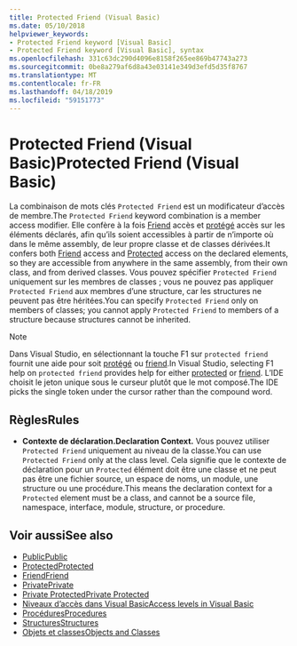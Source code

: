 ```yaml
---
title: Protected Friend (Visual Basic)
ms.date: 05/10/2018
helpviewer_keywords:
- Protected Friend keyword [Visual Basic]
- Protected Friend keyword [Visual Basic], syntax
ms.openlocfilehash: 331c63dc290d4096e8158f265ee869b47743a273
ms.sourcegitcommit: 0be8a279af6d8a43e03141e349d3efd5d35f8767
ms.translationtype: MT
ms.contentlocale: fr-FR
ms.lasthandoff: 04/18/2019
ms.locfileid: "59151773"
---
```

# <a name="protected-friend-visual-basic"></a><span data-ttu-id="8f0c6-102">Protected Friend (Visual Basic)</span><span class="sxs-lookup"><span data-stu-id="8f0c6-102">Protected Friend (Visual Basic)</span></span>

<span data-ttu-id="8f0c6-103">La combinaison de mots clés `Protected Friend` est un modificateur d’accès de membre.</span><span class="sxs-lookup"><span data-stu-id="8f0c6-103">The `Protected Friend` keyword combination is a member access modifier.</span></span> <span data-ttu-id="8f0c6-104">Elle confère à la fois [Friend](friend.md) accès et [protégé](protected.md) accès sur les éléments déclarés, afin qu’ils soient accessibles à partir de n’importe où dans le même assembly, de leur propre classe et de classes dérivées.</span><span class="sxs-lookup"><span data-stu-id="8f0c6-104">It confers both [Friend](friend.md) access and [Protected](protected.md) access on the declared elements, so they are accessible from anywhere in the same assembly, from their own class, and from derived classes.</span></span> <span data-ttu-id="8f0c6-105">Vous pouvez spécifier `Protected Friend` uniquement sur les membres de classes ; vous ne pouvez pas appliquer `Protected Friend` aux membres d’une structure, car les structures ne peuvent pas être héritées.</span><span class="sxs-lookup"><span data-stu-id="8f0c6-105">You can specify `Protected Friend` only on members of classes; you cannot apply `Protected Friend` to members of a structure because structures cannot be inherited.</span></span>

> [!NOTE]
> <span data-ttu-id="8f0c6-106">Dans Visual Studio, en sélectionnant la touche F1 sur `protected friend` fournit une aide pour soit [protégé](protected.md) ou [friend](friend.md).</span><span class="sxs-lookup"><span data-stu-id="8f0c6-106">In Visual Studio, selecting F1 help on `protected friend` provides help for either [protected](protected.md) or [friend](friend.md).</span></span> <span data-ttu-id="8f0c6-107">L’IDE choisit le jeton unique sous le curseur plutôt que le mot composé.</span><span class="sxs-lookup"><span data-stu-id="8f0c6-107">The IDE picks the single token under the cursor rather than the compound word.</span></span>

## <a name="rules"></a><span data-ttu-id="8f0c6-108">Règles</span><span class="sxs-lookup"><span data-stu-id="8f0c6-108">Rules</span></span>

- <span data-ttu-id="8f0c6-109">**Contexte de déclaration.**</span><span class="sxs-lookup"><span data-stu-id="8f0c6-109">**Declaration Context.**</span></span> <span data-ttu-id="8f0c6-110">Vous pouvez utiliser `Protected Friend` uniquement au niveau de la classe.</span><span class="sxs-lookup"><span data-stu-id="8f0c6-110">You can use `Protected Friend` only at the class level.</span></span> <span data-ttu-id="8f0c6-111">Cela signifie que le contexte de déclaration pour un `Protected` élément doit être une classe et ne peut pas être une fichier source, un espace de noms, un module, une structure ou une procédure.</span><span class="sxs-lookup"><span data-stu-id="8f0c6-111">This means the declaration context for a `Protected` element must be a class, and cannot be a source file, namespace, interface, module, structure, or procedure.</span></span> 

## <a name="see-also"></a><span data-ttu-id="8f0c6-112">Voir aussi</span><span class="sxs-lookup"><span data-stu-id="8f0c6-112">See also</span></span>

- [<span data-ttu-id="8f0c6-113">Public</span><span class="sxs-lookup"><span data-stu-id="8f0c6-113">Public</span></span>](../../../visual-basic/language-reference/modifiers/public.md)
- [<span data-ttu-id="8f0c6-114">Protected</span><span class="sxs-lookup"><span data-stu-id="8f0c6-114">Protected</span></span>](../../../visual-basic/language-reference/modifiers/protected.md)
- [<span data-ttu-id="8f0c6-115">Friend</span><span class="sxs-lookup"><span data-stu-id="8f0c6-115">Friend</span></span>](friend.md)
- [<span data-ttu-id="8f0c6-116">Private</span><span class="sxs-lookup"><span data-stu-id="8f0c6-116">Private</span></span>](../../../visual-basic/language-reference/modifiers/private.md)
- [<span data-ttu-id="8f0c6-117">Private Protected</span><span class="sxs-lookup"><span data-stu-id="8f0c6-117">Private Protected</span></span>](./private-protected.md)
- [<span data-ttu-id="8f0c6-118">Niveaux d’accès dans Visual Basic</span><span class="sxs-lookup"><span data-stu-id="8f0c6-118">Access levels in Visual Basic</span></span>](../../../visual-basic/programming-guide/language-features/declared-elements/access-levels.md)
- [<span data-ttu-id="8f0c6-119">Procédures</span><span class="sxs-lookup"><span data-stu-id="8f0c6-119">Procedures</span></span>](../../../visual-basic/programming-guide/language-features/procedures/index.md)
- [<span data-ttu-id="8f0c6-120">Structures</span><span class="sxs-lookup"><span data-stu-id="8f0c6-120">Structures</span></span>](../../../visual-basic/programming-guide/language-features/data-types/structures.md)
- [<span data-ttu-id="8f0c6-121">Objets et classes</span><span class="sxs-lookup"><span data-stu-id="8f0c6-121">Objects and Classes</span></span>](../../../visual-basic/programming-guide/language-features/objects-and-classes/index.md)
